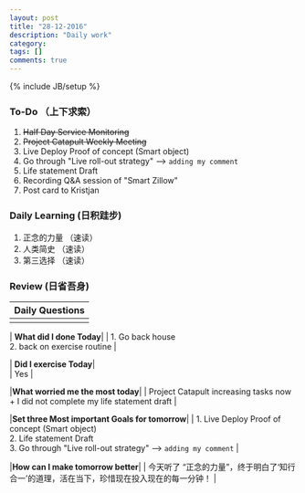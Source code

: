 ```yaml
---
layout: post
title: "28-12-2016"
description: "Daily work"
category: 
tags: []
comments: true
---
```

{% include JB/setup %}

### To-Do （上下求索）
1. <s>Half Day Service Monitoring </s>
2. <s>Project Catapult Weekly Meeting </s>
3. Live Deploy Proof of concept (Smart object)
3. Go through "Live roll-out strategy" --> `adding my comment`
4. Life statement Draft
5. Recording Q&A session of "Smart Zillow"
6. Post card to Kristjan

### Daily Learning (日积跬步)
1. 正念的力量 （速读）
2. 人类简史 （速读）
3. 第三选择 （速读）

### Review (日省吾身)

| Daily Questions                   |                                           
|:----------------------------------|
|                                   |

| **What did I done Today**| 
|  1. Go back house <br />    2. back on exercise routine  |

| **Did I exercise Today**|          
|  Yes   |

|**What worried me the most today**|
|  Project Catapult increasing tasks now  + I did not complete my life statement draft   |

|**Set three Most important Goals for tomorrow**|
|  1. Live Deploy Proof of concept (Smart object) <br /> 2. Life statement Draft <br /> 3. Go through "Live roll-out strategy" --> `adding my comment`     |

|**How can I make tomorrow better**|
|  今天听了 “正念的力量”，终于明白了‘知行合一’的道理，活在当下，珍惜现在投入现在的每一分钟！                        |

